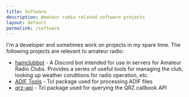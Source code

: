 ```yaml
---
title: Software
description: Amateur radio related software projects
layout: default
permalink: /software
---
```


I'm a developer and sometimes work on projects in my spare time. The following 
projects are relevant to amateur radio:

* [hamclubbot](https://github.com/dongola7/hamclubbot) - A Discord bot
  intended for use in servers for Amateur Radio Clubs. Provides a series of
  useful tools for managing the club, looking up weather conditions for
  radio operation, etc.
* [ADIF Tools](https://github.com/dongola7/adif_tools) - Tcl package used for
  processing ADIF files
* [qrz-api](https://github.com/dongola7/qrz-api) - Tcl package used for querying
  the QRZ callbook API

